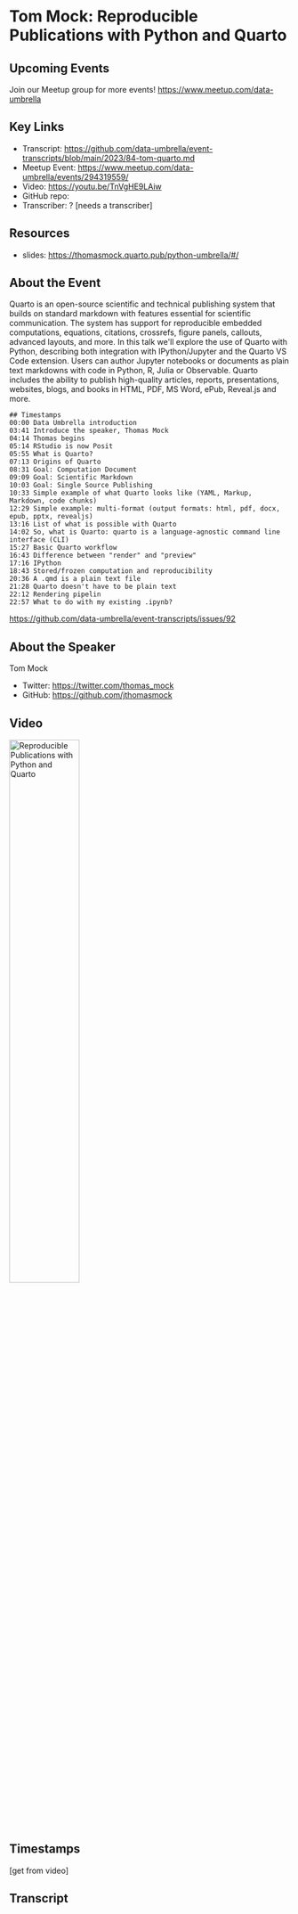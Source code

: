 # Tom Mock:  Reproducible Publications with Python and Quarto

## Upcoming Events
Join our Meetup group for more events!
https://www.meetup.com/data-umbrella

## Key Links
- Transcript: https://github.com/data-umbrella/event-transcripts/blob/main/2023/84-tom-quarto.md
- Meetup Event: https://www.meetup.com/data-umbrella/events/294319559/
- Video: https://youtu.be/TnVgHE9LAiw
- GitHub repo:  
- Transcriber:  ? [needs a transcriber]

## Resources
- slides: https://thomasmock.quarto.pub/python-umbrella/#/
## About the Event
Quarto is an open-source scientific and technical publishing system that builds on standard markdown with features essential for scientific communication. The system has support for reproducible embedded computations, equations, citations, crossrefs, figure panels, callouts, advanced layouts, and more. In this talk we'll explore the use of Quarto with Python, describing both integration with IPython/Jupyter and the Quarto VS Code extension. Users can author Jupyter notebooks or documents as plain text markdowns with code in Python, R, Julia or Observable. Quarto includes the ability to publish high-quality articles, reports, presentations, websites, blogs, and books in HTML, PDF, MS Word, ePub, Reveal.js and more.
```
## Timestamps
00:00 Data Umbrella introduction
03:41 Introduce the speaker, Thomas Mock
04:14 Thomas begins
05:14 RStudio is now Posit
05:55 What is Quarto?
07:13 Origins of Quarto
08:31 Goal: Computation Document
09:09 Goal: Scientific Markdown
10:03 Goal: Single Source Publishing
10:33 Simple example of what Quarto looks like (YAML, Markup, Markdown, code chunks)
12:29 Simple example: multi-format (output formats: html, pdf, docx, epub, pptx, revealjs)
13:16 List of what is possible with Quarto
14:02 So, what is Quarto: quarto is a language-agnostic command line interface (CLI)
15:27 Basic Quarto workflow
16:43 Difference between "render" and "preview"
17:16 IPython
18:43 Stored/frozen computation and reproducibility
20:36 A .qmd is a plain text file
21:28 Quarto doesn't have to be plain text
22:12 Rendering pipelin
22:57 What to do with my existing .ipynb?

```
https://github.com/data-umbrella/event-transcripts/issues/92

## About the Speaker
Tom Mock
- Twitter: https://twitter.com/thomas_mock
- GitHub:  https://github.com/jthomasmock

## Video
<a href="http://www.youtube.com/watch?feature=player_embedded&v=TnVgHE9LAiw" target="_blank"><img src="http://img.youtube.com/vi/TnVgHE9LAiw/0.jpg"
alt="Reproducible Publications with Python and Quarto" width="50%" /></a>

## Timestamps
[get from video]

## Transcript
